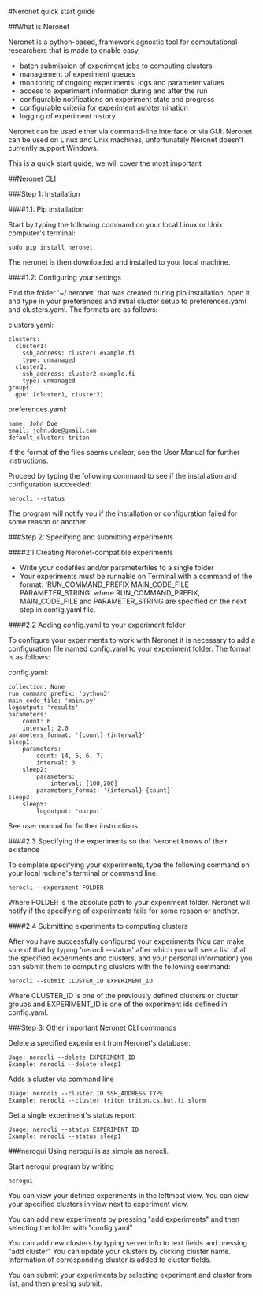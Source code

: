 #Neronet quick start guide

##What is Neronet

Neronet is a python-based, framework agnostic tool for computational researchers
 that is made to enable easy

- batch submission of experiment jobs to computing clusters
- management of experiment queues
- monitoring of ongoing experiments' logs and parameter values
- access to experiment information during and after the run
- configurable notifications on experiment state and progress
- configurable criteria for experiment autotermination
- logging of experiment history

Neronet can be used either via command-line interface or via GUI. Neronet can be 
used on Linux and Unix machines, unfortunately Neronet doesn't currently support 
Windows.

This is a quick start quide; we will cover the most important 

##Neronet CLI

###Step 1: Installation

####1.1: Pip installation

Start by typing the following command on your local Linux or Unix computer's 
terminal:

```
sudo pip install neronet
```

The neronet is then downloaded and installed to your local machine.

####1.2: Configuring your settings

Find the folder '~/.neronet' that was created during pip installation, open it
and type in your preferences and initial cluster setup to preferences.yaml and 
clusters.yaml. The formats are as follows:

clusters.yaml:
```
clusters:
  cluster1:
    ssh_address: cluster1.example.fi
    type: unmanaged
  cluster2:
	ssh_address: cluster2.example.fi
	type: unmanaged
groups:
  gpu: [cluster1, cluster2]
```

preferences.yaml:
```
name: John Doe
email: john.doe@gmail.com
default_cluster: triton
```

If the format of the files seems unclear, see the User Manual for further 
instructions.

Proceed by typing the following command to see if the installation and 
configuration succeeded:

```
nerocli --status
```

The program will notify you if the installation or configuration failed for some
 reason or another.

###Step 2: Specifying and submitting experiments

####2.1 Creating Neronet-compatible experiments

- Write your codefiles and/or parameterfiles to a single folder
- Your experiments must be runnable on Terminal with a command of the format:
  'RUN_COMMAND_PREFIX MAIN_CODE_FILE PARAMETER_STRING' where RUN_COMMAND_PREFIX, 
  MAIN_CODE_FILE and PARAMETER_STRING are specified on the next step in config.yaml
  file.

####2.2 Adding config.yaml to your experiment folder

To configure your experiments to work with Neronet it is necessary to add 
a configuration file named config.yaml to your experiment folder. The format is
as follows:

config.yaml:
```
collection: None
run_command_prefix: 'python3'
main_code_file: 'main.py'
logoutput: 'results'
parameters:
    count: 6
    interval: 2.0
parameters_format: '{count} {interval}'
sleep1:
    parameters:
        count: [4, 5, 6, 7]
        interval: 3
    sleep2:
        parameters:
            interval: [100,200]
        parameters_format: '{interval} {count}'
sleep3:
    sleep5:
        logoutput: 'output'
```

See user manual for further instructions.

####2.3 Specifying the experiments so that Neronet knows of their existence

To complete specifying your experiments, type the following command on your local
mchine's terminal or command line.

```
nerocli --experiment FOLDER
```
Where FOLDER is the absolute path to your experiment folder. Neronet will notify
if the specifying of experiments fails for some reason or another.

####2.4 Submitting experiments to computing clusters

After you have successfully configured your experiments (You can make sure of
that by typing 'nerocli --status' after which you will see a list of all the
specified experiments and clusters, and your personal information) you can submit
them to computing clusters with the following command:

```
nerocli --submit CLUSTER_ID EXPERIMENT_ID
```
Where CLUSTER_ID is one of the previously defined clusters or cluster groups 
and EXPERIMENT_ID is one of the experiment ids defined in config.yaml.

###Step 3: Other important Neronet CLI commands

Delete a specified experiment from Neronet's database:
```
Uage: nerocli --delete EXPERIMENT_ID
Example: nerocli --delete sleep1
```

Adds a cluster via command line
```
Usage: nerocli --cluster ID SSH_ADDRESS TYPE
Example: nerocli --cluster triton triton.cs.hut.fi slurm
```

Get a single experiment's status report:
```
Usage: nerocli --status EXPERIMENT_ID
Example: nerocli --status sleep1
```

###nerogui
Using nerogui is as simple as nerocli.

Start nerogui program by writing
```
nerogui
```

You can view your defined experiments in the leftmost view.
You can ciew your specified clusters in view next to experiment view.

You can add new experiments by pressing "add experiments" and then selecting the folder with "config.yaml"

You can add new clusters by typing server info to text fields and pressing "add cluster"
You can update your clusters by clicking cluster name. Information of corresponding cluster is added to cluster fields.

You can submit your experiments by selecting experiment and cluster from list, and then presing submit.


